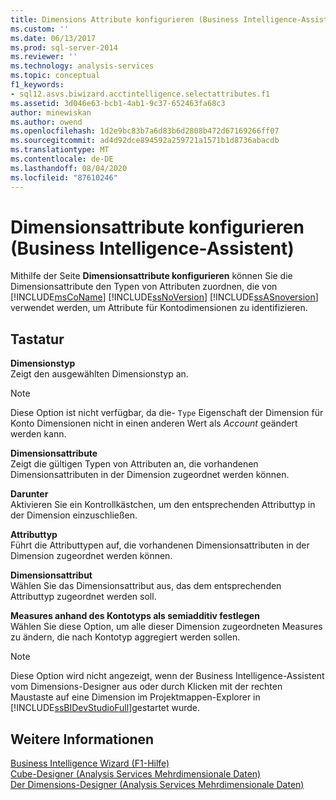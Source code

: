 ```yaml
---
title: Dimensions Attribute konfigurieren (Business Intelligence-Assistent) | Microsoft-Dokumentation
ms.custom: ''
ms.date: 06/13/2017
ms.prod: sql-server-2014
ms.reviewer: ''
ms.technology: analysis-services
ms.topic: conceptual
f1_keywords:
- sql12.asvs.biwizard.acctintelligence.selectattributes.f1
ms.assetid: 3d046e63-bcb1-4ab1-9c37-652463fa68c3
author: minewiskan
ms.author: owend
ms.openlocfilehash: 1d2e9bc83b7a6d83b6d2808b472d67169266ff07
ms.sourcegitcommit: ad4d92dce894592a259721a1571b1d8736abacdb
ms.translationtype: MT
ms.contentlocale: de-DE
ms.lasthandoff: 08/04/2020
ms.locfileid: "87610246"
---
```

# <a name="configure-dimension-attributes-business-intelligence-wizard"></a>Dimensionsattribute konfigurieren (Business Intelligence-Assistent)
  Mithilfe der Seite **Dimensionsattribute konfigurieren** können Sie die Dimensionsattribute den Typen von Attributen zuordnen, die von [!INCLUDE[msCoName](../includes/msconame-md.md)] [!INCLUDE[ssNoVersion](../includes/ssnoversion-md.md)] [!INCLUDE[ssASnoversion](../includes/ssasnoversion-md.md)] verwendet werden, um Attribute für Kontodimensionen zu identifizieren.  
  
## <a name="options"></a>Tastatur  
 **Dimensionstyp**  
 Zeigt den ausgewählten Dimensionstyp an.  
  
> [!NOTE]  
>  Diese Option ist nicht verfügbar, da die- `Type` Eigenschaft der Dimension für Konto Dimensionen nicht in einen anderen Wert als *Account* geändert werden kann.  
  
 **Dimensionsattribute**  
 Zeigt die gültigen Typen von Attributen an, die vorhandenen Dimensionsattributen in der Dimension zugeordnet werden können.  
  
 **Darunter**  
 Aktivieren Sie ein Kontrollkästchen, um den entsprechenden Attributtyp in der Dimension einzuschließen.  
  
 **Attributtyp**  
 Führt die Attributtypen auf, die vorhandenen Dimensionsattributen in der Dimension zugeordnet werden können.  
  
 **Dimensionsattribut**  
 Wählen Sie das Dimensionsattribut aus, das dem entsprechenden Attributtyp zugeordnet werden soll.  
  
 **Measures anhand des Kontotyps als semiadditiv festlegen**  
 Wählen Sie diese Option, um alle dieser Dimension zugeordneten Measures zu ändern, die nach Kontotyp aggregiert werden sollen.  
  
> [!NOTE]  
>  Diese Option wird nicht angezeigt, wenn der Business Intelligence-Assistent vom Dimensions-Designer aus oder durch Klicken mit der rechten Maustaste auf eine Dimension im Projektmappen-Explorer in [!INCLUDE[ssBIDevStudioFull](../includes/ssbidevstudiofull-md.md)]gestartet wurde.  
  
## <a name="see-also"></a>Weitere Informationen  
 [Business Intelligence Wizard (F1-Hilfe)](business-intelligence-wizard-f1-help.md)   
 [Cube-Designer &#40;Analysis Services Mehrdimensionale Daten&#41;](cube-designer-analysis-services-multidimensional-data.md)   
 [Der Dimensions-Designer &#40;Analysis Services Mehrdimensionale Daten&#41;](dimension-designer-analysis-services-multidimensional-data.md)  
  
  
